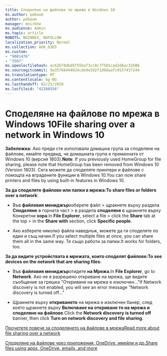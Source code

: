 ```yaml
---
title: Споделяне на файлове по мрежа в Windows 10
ms.author: pebaum
author: pebaum
manager: mnirkhe
ms.audience: Admin
ms.topic: article
ROBOTS: NOINDEX, NOFOLLOW
localization_priority: Normal
ms.collection: Adm_O365
ms.custom:
- "9001476"
- "3507"
ms.openlocfilehash: ac62bf8dbd9f55baf3cc0c77501cad2d6ac32b06
ms.sourcegitcommit: 9a35768444824cde9e192f1d9daafc9157437244
ms.translationtype: MT
ms.contentlocale: bg-BG
ms.lasthandoff: 02/25/2020
ms.locfileid: "42268556"
---
```

# <a name="file-sharing-over-a-network-in-windows-10"></a><span data-ttu-id="7ad9b-102">Споделяне на файлове по мрежа в Windows 10</span><span class="sxs-lookup"><span data-stu-id="7ad9b-102">File sharing over a network in Windows 10</span></span>

<span data-ttu-id="7ad9b-103">**Забележка:** Ако преди сте използвали домашна група за споделяне на файлове, имайте предвид, че домашната група е премахната от Windows 10 (версия 1803).</span><span class="sxs-lookup"><span data-stu-id="7ad9b-103">**Note**: If you previously used HomeGroup for file sharing, please note that HomeGroup has been removed from Windows 10 (Version 1803).</span></span> <span data-ttu-id="7ad9b-104">Сега можете да споделяте принтери и файлове с помощта на вградените функции в Windows 10.</span><span class="sxs-lookup"><span data-stu-id="7ad9b-104">You can now share printers and files by using built-in features in Windows 10.</span></span>

<span data-ttu-id="7ad9b-105">**За да споделяте файлове или папки в мрежа:**</span><span class="sxs-lookup"><span data-stu-id="7ad9b-105">**To share files or folders over a network**:</span></span>

- <span data-ttu-id="7ad9b-106">Във **файловия мениджър**изберете файл > щракнете върху раздела **Споделяне** в горната част > в раздела **споделяне с** щракнете върху Конкретни **хора**.</span><span class="sxs-lookup"><span data-stu-id="7ad9b-106">In **File Explorer**, select a file > click the **Share** tab at the top > in the **Share with** section, click **Specific people**.</span></span>
          
- <span data-ttu-id="7ad9b-107">Ако изберете няколко файла наведнъж, можете да ги споделяте по един и същ начин.</span><span class="sxs-lookup"><span data-stu-id="7ad9b-107">If you select multiple files at once, you can share them all in the same way.</span></span> <span data-ttu-id="7ad9b-108">Тя също работи за папки.</span><span class="sxs-lookup"><span data-stu-id="7ad9b-108">It works for folders, too.</span></span>

<span data-ttu-id="7ad9b-109">**За да видите устройствата в мрежата, които споделят файлове:**</span><span class="sxs-lookup"><span data-stu-id="7ad9b-109">**To see devices on the network that are sharing files**:</span></span>

- <span data-ttu-id="7ad9b-110">Във **файловия мениджър**отидете **на Мрежа**.</span><span class="sxs-lookup"><span data-stu-id="7ad9b-110">In **File Explorer**, go to **Network**.</span></span> <span data-ttu-id="7ad9b-111">Ако не е разрешено откриване на мрежа, ще видите съобщение за грешка "Откриване на мрежа е изключен..."</span><span class="sxs-lookup"><span data-stu-id="7ad9b-111">If Network discovery is not enabled, you will see an error message "Network discovery is turned off..."</span></span>

- <span data-ttu-id="7ad9b-112">Щракнете върху **откриването** на мрежа е изключен банер, след което щракнете върху **Включване на откриване то на мрежа и споделяне на файлове**.</span><span class="sxs-lookup"><span data-stu-id="7ad9b-112">Click the **Network discovery is turned off** banner, then click **Turn on network discovery and file sharing**.</span></span> 
          

[<span data-ttu-id="7ad9b-113">Прочетете повече за споделянето на файлове в мрежа</span><span class="sxs-lookup"><span data-stu-id="7ad9b-113">Read more about file sharing over a network</span></span>](https://support.microsoft.com/help/4092694/windows-10-file-sharing-over-a-network)

[<span data-ttu-id="7ad9b-114">Споделяне на файлове чрез приложения, OneDrive, имейли и др.</span><span class="sxs-lookup"><span data-stu-id="7ad9b-114">Share files using apps, OneDrive, emails, and more</span></span>](https://support.microsoft.com/help/4027674/windows-10-share-files-in-file-explorer)
